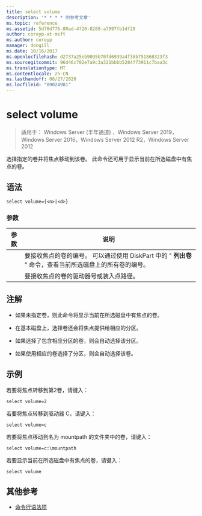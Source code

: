 ```yaml
---
title: select volume
description: '* * * * 的参考文章'
ms.topic: reference
ms.assetid: 5d70d776-80ad-4f20-8288-a7997fb1df28
author: coreyp-at-msft
ms.author: coreyp
manager: dongill
ms.date: 10/16/2017
ms.openlocfilehash: d2737a25eb9095b70fd6939a4f38b751868323f3
ms.sourcegitcommit: 96d46c702e7a9c3a321bbbb5284f73911c7baa3c
ms.translationtype: MT
ms.contentlocale: zh-CN
ms.lasthandoff: 08/27/2020
ms.locfileid: "89024981"
---
```

# <a name="select-volume"></a>select volume

> 适用于： Windows Server (半年通道) ，Windows Server 2019，Windows Server 2016，Windows Server 2012 R2，Windows Server 2012

选择指定的卷并将焦点移动到该卷。 此命令还可用于显示当前在所选磁盘中有焦点的卷。



## <a name="syntax"></a>语法

```
select volume={<n>|<d>}
```

### <a name="parameters"></a>参数

| 参数 |                                                                               说明                                                                                |
|-----------|--------------------------------------------------------------------------------------------------------------------------------------------------------------------------|
|    <n>    | 要接收焦点的卷的编号。 可以通过使用 DiskPart 中的 " **列出卷** " 命令，查看当前所选磁盘上的所有卷的编号。 |
|    <d>    |                                                 要接收焦点的卷的驱动器号或装入点路径。                                                 |

## <a name="remarks"></a>注解

-   如果未指定卷，则此命令将显示当前在所选磁盘中有焦点的卷。

-   在基本磁盘上，选择卷还会将焦点提供给相应的分区。

-   如果选择了包含相应分区的卷，则会自动选择该分区。

-   如果使用相应的卷选择了分区，则会自动选择该卷。

## <a name="examples"></a>示例
若要将焦点转移到第2卷，请键入：

```
select volume=2
```

若要将焦点转移到驱动器 C，请键入：

```
select volume=c
```

若要将焦点移动到名为 mountpath 的文件夹中的卷，请键入：

```
select volume=c:\mountpath
```

若要显示当前在所选磁盘中有焦点的卷，请键入：

```
select volume
```

## <a name="additional-references"></a>其他参考
- [命令行语法项](command-line-syntax-key.md)




